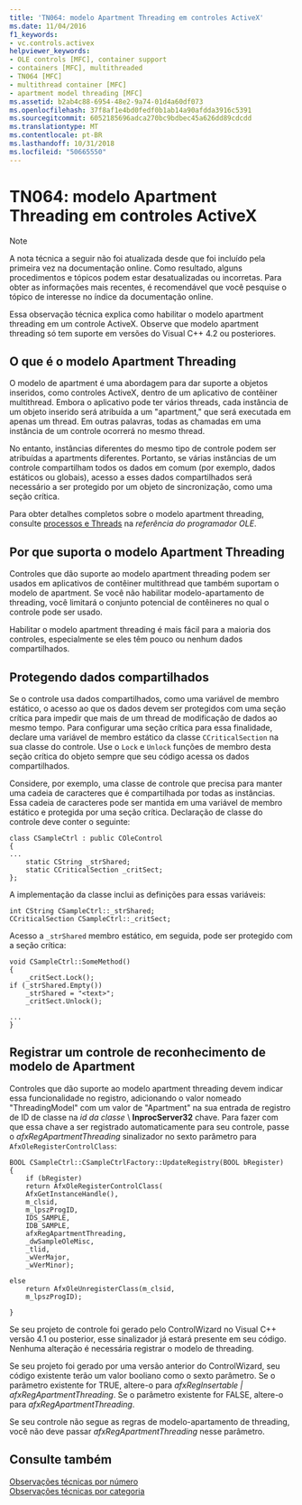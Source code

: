 ```yaml
---
title: 'TN064: modelo Apartment Threading em controles ActiveX'
ms.date: 11/04/2016
f1_keywords:
- vc.controls.activex
helpviewer_keywords:
- OLE controls [MFC], container support
- containers [MFC], multithreaded
- TN064 [MFC]
- multithread container [MFC]
- apartment model threading [MFC]
ms.assetid: b2ab4c88-6954-48e2-9a74-01d4a60df073
ms.openlocfilehash: 37f8af1e4bd0fedf0b1ab14a90afdda3916c5391
ms.sourcegitcommit: 6052185696adca270bc9bdbec45a626dd89cdcdd
ms.translationtype: MT
ms.contentlocale: pt-BR
ms.lasthandoff: 10/31/2018
ms.locfileid: "50665550"
---
```

# <a name="tn064-apartment-model-threading-in-activex-controls"></a>TN064: modelo Apartment Threading em controles ActiveX

> [!NOTE]
>  A nota técnica a seguir não foi atualizada desde que foi incluído pela primeira vez na documentação online. Como resultado, alguns procedimentos e tópicos podem estar desatualizadas ou incorretas. Para obter as informações mais recentes, é recomendável que você pesquise o tópico de interesse no índice da documentação online.

Essa observação técnica explica como habilitar o modelo apartment threading em um controle ActiveX. Observe que modelo apartment threading só tem suporte em versões do Visual C++ 4.2 ou posteriores.

## <a name="what-is-apartment-model-threading"></a>O que é o modelo Apartment Threading

O modelo de apartment é uma abordagem para dar suporte a objetos inseridos, como controles ActiveX, dentro de um aplicativo de contêiner multithread. Embora o aplicativo pode ter vários threads, cada instância de um objeto inserido será atribuída a um "apartment," que será executada em apenas um thread. Em outras palavras, todas as chamadas em uma instância de um controle ocorrerá no mesmo thread.

No entanto, instâncias diferentes do mesmo tipo de controle podem ser atribuídas a apartments diferentes. Portanto, se várias instâncias de um controle compartilham todos os dados em comum (por exemplo, dados estáticos ou globais), acesso a esses dados compartilhados será necessário a ser protegido por um objeto de sincronização, como uma seção crítica.

Para obter detalhes completos sobre o modelo apartment threading, consulte [processos e Threads](/windows/desktop/ProcThread/processes-and-threads) na *referência do programador OLE*.

## <a name="why-support-apartment-model-threading"></a>Por que suporta o modelo Apartment Threading

Controles que dão suporte ao modelo apartment threading podem ser usados em aplicativos de contêiner multithread que também suportam o modelo de apartment. Se você não habilitar modelo-apartamento de threading, você limitará o conjunto potencial de contêineres no qual o controle pode ser usado.

Habilitar o modelo apartment threading é mais fácil para a maioria dos controles, especialmente se eles têm pouco ou nenhum dados compartilhados.

## <a name="protecting-shared-data"></a>Protegendo dados compartilhados

Se o controle usa dados compartilhados, como uma variável de membro estático, o acesso ao que os dados devem ser protegidos com uma seção crítica para impedir que mais de um thread de modificação de dados ao mesmo tempo. Para configurar uma seção crítica para essa finalidade, declare uma variável de membro estático da classe `CCriticalSection` na sua classe do controle. Use o `Lock` e `Unlock` funções de membro desta seção crítica do objeto sempre que seu código acessa os dados compartilhados.

Considere, por exemplo, uma classe de controle que precisa para manter uma cadeia de caracteres que é compartilhada por todas as instâncias. Essa cadeia de caracteres pode ser mantida em uma variável de membro estático e protegida por uma seção crítica. Declaração de classe do controle deve conter o seguinte:

```
class CSampleCtrl : public COleControl
{
...
    static CString _strShared;
    static CCriticalSection _critSect;
};
```

A implementação da classe inclui as definições para essas variáveis:

```
int CString CSampleCtrl::_strShared;
CCriticalSection CSampleCtrl::_critSect;
```

Acesso a `_strShared` membro estático, em seguida, pode ser protegido com a seção crítica:

```
void CSampleCtrl::SomeMethod()
{
    _critSect.Lock();
if (_strShared.Empty())
    _strShared = "<text>";
    _critSect.Unlock();

...
}
```

## <a name="registering-an-apartment-model-aware-control"></a>Registrar um controle de reconhecimento de modelo de Apartment

Controles que dão suporte ao modelo apartment threading devem indicar essa funcionalidade no registro, adicionando o valor nomeado "ThreadingModel" com um valor de "Apartment" na sua entrada de registro de ID de classe na *id da classe* \\ **InprocServer32** chave. Para fazer com que essa chave a ser registrado automaticamente para seu controle, passe o *afxRegApartmentThreading* sinalizador no sexto parâmetro para `AfxOleRegisterControlClass`:

```
BOOL CSampleCtrl::CSampleCtrlFactory::UpdateRegistry(BOOL bRegister)
{
    if (bRegister)
    return AfxOleRegisterControlClass(
    AfxGetInstanceHandle(),
    m_clsid,
    m_lpszProgID,
    IDS_SAMPLE,
    IDB_SAMPLE,
    afxRegApartmentThreading,
    _dwSampleOleMisc,
    _tlid,
    _wVerMajor,
    _wVerMinor);

else
    return AfxOleUnregisterClass(m_clsid,
    m_lpszProgID);

}
```

Se seu projeto de controle foi gerado pelo ControlWizard no Visual C++ versão 4.1 ou posterior, esse sinalizador já estará presente em seu código. Nenhuma alteração é necessária registrar o modelo de threading.

Se seu projeto foi gerado por uma versão anterior do ControlWizard, seu código existente terão um valor booliano como o sexto parâmetro. Se o parâmetro existente for TRUE, altere-o para *afxRegInsertable | afxRegApartmentThreading*. Se o parâmetro existente for FALSE, altere-o para *afxRegApartmentThreading*.

Se seu controle não segue as regras de modelo-apartamento de threading, você não deve passar *afxRegApartmentThreading* nesse parâmetro.

## <a name="see-also"></a>Consulte também

[Observações técnicas por número](../mfc/technical-notes-by-number.md)<br/>
[Observações técnicas por categoria](../mfc/technical-notes-by-category.md)


